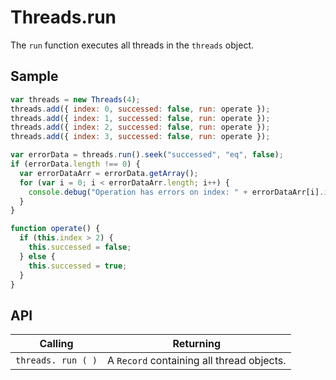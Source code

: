 # Threads.run

The `run` function executes all threads in the `threads` object.

## Sample

```javascript
var threads = new Threads(4);
threads.add({ index: 0, successed: false, run: operate });
threads.add({ index: 1, successed: false, run: operate });
threads.add({ index: 2, successed: false, run: operate });
threads.add({ index: 3, successed: false, run: operate });

var errorData = threads.run().seek("successed", "eq", false);
if (errorData.length !== 0) {
  var errorDataArr = errorData.getArray();
  for (var i = 0; i < errorDataArr.length; i++) {
    console.debug("Operation has errors on index: " + errorDataArr[i].index); // Improved error message
  }
}

function operate() {
  if (this.index > 2) {
    this.successed = false;
  } else {
    this.successed = true;
  }
}
```
## API

| Calling | Returning |
|---|---|
| `threads. run ( )` | A `Record` containing all thread objects. |
